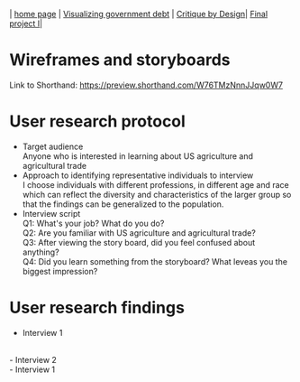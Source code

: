 | [home page](https://xlingliu.github.io/portfolio/) | [Visualizing government debt](/vizgovdebt.md) | [Critique by Design](/critiquebyDesign.md)| [Final project I](/final_project_I.md)|
# Wireframes and storyboards
Link to Shorthand: https://preview.shorthand.com/W76TMzNnnJJqw0W7
# User research protocol
- Target audience
</br>Anyone who is interested in learning about US agriculture and agricultural trade
- Approach to identifying representative individuals to interview 
</br>I choose individuals with different professions, in different age and race which can reflect the diversity and characteristics of the larger group so that the findings can be generalized to the population.
- Interview script
</br>Q1: What's your job? What do you do?
</br>Q2: Are you familiar with US agriculture and agricultural trade?
</br>Q3: After viewing the story board, did you feel confused about anything?
</br>Q4: Did you learn something from the storyboard? What leveas you the biggest impression?
# User research findings
- Interview 1
</br>
- Interview 2
</br>
- Interview 1
</br>

